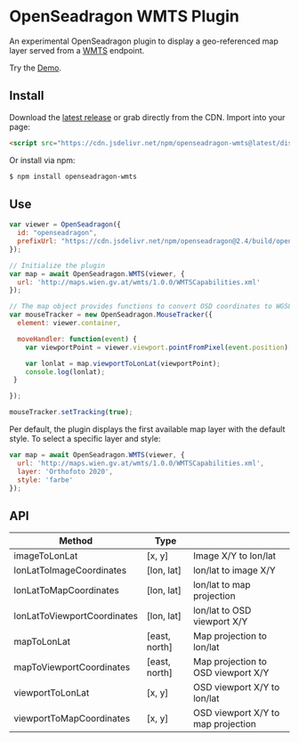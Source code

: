 # OpenSeadragon WMTS Plugin

An experimental OpenSeadragon plugin to display a geo-referenced map layer
served from a [WMTS](https://en.wikipedia.org/wiki/Web_Map_Tile_Service) endpoint.

Try the [Demo](https://recogito.github.io/openseadragon-wmts).

## Install

Download the [latest release](https://github.com/recogito/openseadragon-wmts/releases/latest) or grab
directly from the CDN. Import into your page:

```html
<script src="https://cdn.jsdelivr.net/npm/openseadragon-wmts@latest/dist/openseadragon-wmts.min.js"></script>
```

Or install via npm:

```sh
$ npm install openseadragon-wmts
```

## Use

```js
var viewer = OpenSeadragon({
  id: "openseadragon",
  prefixUrl: "https://cdn.jsdelivr.net/npm/openseadragon@2.4/build/openseadragon/images/"
});

// Initialize the plugin
var map = await OpenSeadragon.WMTS(viewer, {
  url: 'http://maps.wien.gv.at/wmts/1.0.0/WMTSCapabilities.xml'
});

// The map object provides functions to convert OSD coordinates to WGS84
var mouseTracker = new OpenSeadragon.MouseTracker({
  element: viewer.container,

  moveHandler: function(event) {
    var viewportPoint = viewer.viewport.pointFromPixel(event.position);

    var lonlat = map.viewportToLonLat(viewportPoint);
    console.log(lonlat);
 }

});

mouseTracker.setTracking(true);
```

Per default, the plugin displays the first available map layer with the default style. To select a specific layer and style:

```js
var map = await OpenSeadragon.WMTS(viewer, {
  url: 'http://maps.wien.gv.at/wmts/1.0.0/WMTSCapabilities.xml',
  layer: 'Orthofoto 2020',
  style: 'farbe'
});
```

## API

| Method                      | Type          |                                    |
|-----------------------------|---------------|------------------------------------|
| imageToLonLat               | [x, y]        | Image X/Y to lon/lat               |
| lonLatToImageCoordinates    | [lon, lat]    | lon/lat to image X/Y               |
| lonLatToMapCoordinates      | [lon, lat]    | lon/lat to map projection          |
| lonLatToViewportCoordinates | [lon, lat]    | lon/lat to OSD viewport X/Y        |
| mapToLonLat                 | [east, north] | Map projection to lon/lat          |
| mapToViewportCoordinates    | [east, north] | Map projection to OSD viewport X/Y |
| viewportToLonLat            | [x, y]        | OSD viewport X/Y to lon/lat        |
| viewportToMapCoordinates    | [x, y]        | OSD viewport X/Y to map projection |
